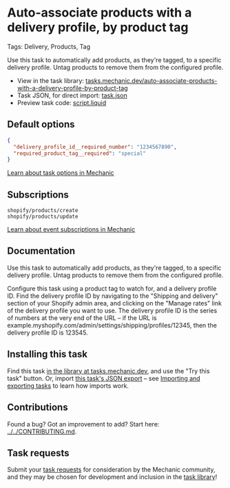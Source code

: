 # Auto-associate products with a delivery profile, by product tag

Tags: Delivery, Products, Tag

Use this task to automatically add products, as they're tagged, to a specific delivery profile. Untag products to remove them from the configured profile.

* View in the task library: [tasks.mechanic.dev/auto-associate-products-with-a-delivery-profile-by-product-tag](https://tasks.mechanic.dev/auto-associate-products-with-a-delivery-profile-by-product-tag)
* Task JSON, for direct import: [task.json](../../tasks/auto-associate-products-with-a-delivery-profile-by-product-tag.json)
* Preview task code: [script.liquid](./script.liquid)

## Default options

```json
{
  "delivery_profile_id__required_number": "1234567890",
  "required_product_tag__required": "special"
}
```

[Learn about task options in Mechanic](https://learn.mechanic.dev/core/tasks/options)

## Subscriptions

```liquid
shopify/products/create
shopify/products/update
```

[Learn about event subscriptions in Mechanic](https://learn.mechanic.dev/core/tasks/subscriptions)

## Documentation

Use this task to automatically add products, as they're tagged, to a specific delivery profile. Untag products to remove them from the configured profile.

Configure this task using a product tag to watch for, and a delivery profile ID. Find the delivery profile ID by navigating to the "Shipping and delivery" section of your Shopify admin area, and clicking on the "Manage rates" link of the delivery profile you want to use. The delivery profile ID is the series of numbers at the very end of the URL – if the URL is example.myshopify.com/admin/settings/shipping/profiles/12345, then the delivery profile ID is 123545.

## Installing this task

Find this task [in the library at tasks.mechanic.dev](https://tasks.mechanic.dev/auto-associate-products-with-a-delivery-profile-by-product-tag), and use the "Try this task" button. Or, import [this task's JSON export](../../tasks/auto-associate-products-with-a-delivery-profile-by-product-tag.json) – see [Importing and exporting tasks](https://learn.mechanic.dev/core/tasks/import-and-export) to learn how imports work.

## Contributions

Found a bug? Got an improvement to add? Start here: [../../CONTRIBUTING.md](../../CONTRIBUTING.md).

## Task requests

Submit your [task requests](https://mechanic.canny.io/task-requests) for consideration by the Mechanic community, and they may be chosen for development and inclusion in the [task library](https://tasks.mechanic.dev/)!
